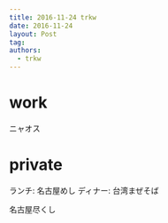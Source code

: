 ```yaml
---
title: 2016-11-24 trkw
date: 2016-11-24
layout: Post
tag:  
authors:
  - trkw
---
```


# work
ニャオス

# private
ランチ: 名古屋めし
ディナー: 台湾まぜそば

名古屋尽くし
